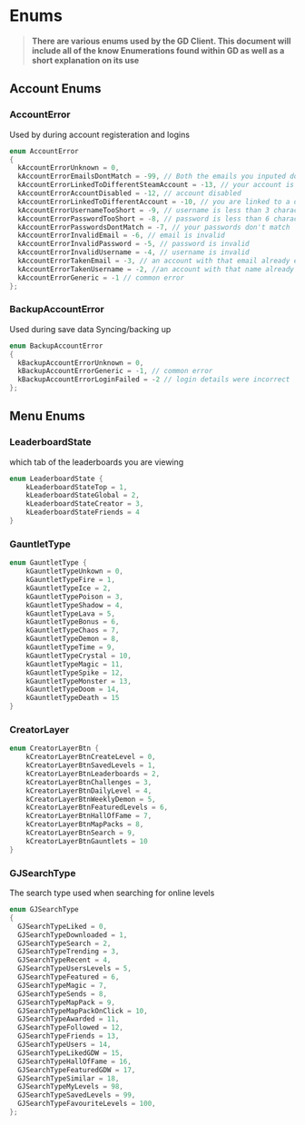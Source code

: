 # Enums

> **There are various enums used by the GD Client. This document will include all of the know Enumerations found within GD as well as a short explanation on its use**

## Account Enums

### AccountError

Used by during account registeration and logins

```cpp
enum AccountError
{
  kAccountErrorUnknown = 0,
  kAccountErrorEmailsDontMatch = -99, // Both the emails you inputed do not match 
  kAccountErrorLinkedToDifferentSteamAccount = -13, // your account is linked to a different steam account
  kAccountErrorAccountDisabled = -12, // account disabled
  kAccountErrorLinkedToDifferentAccount = -10, // you are linked to a different account
  kAccountErrorUsernameTooShort = -9, // username is less than 3 characters
  kAccountErrorPasswordTooShort = -8, // password is less than 6 characters
  kAccountErrorPasswordsDontMatch = -7, // your passwords don't match
  kAccountErrorInvalidEmail = -6, // email is invalid
  kAccountErrorInvalidPassword = -5, // password is invalid
  kAccountErrorInvalidUsername = -4, // username is invalid
  kAccountErrorTakenEmail = -3, // an account with that email already exists
  kAccountErrorTakenUsername = -2, //an account with that name already exists
  kAccountErrorGeneric = -1 // common error
};
```

### BackupAccountError

Used during save data Syncing/backing up

```cpp
enum BackupAccountError
{
  kBackupAccountErrorUnknown = 0,
  kBackupAccountErrorGeneric = -1, // common error
  kBackupAccountErrorLoginFailed = -2 // login details were incorrect
};
```

## Menu Enums

### LeaderboardState

which tab of the leaderboards you are viewing

```cpp
enum LeaderboardState {
    kLeaderboardStateTop = 1,
    kLeaderboardStateGlobal = 2,
    kLeaderboardStateCreator = 3,
    kLeaderboardStateFriends = 4
}
```

### GauntletType

```cpp
enum GauntletType {
    kGauntletTypeUnkown = 0,
    kGauntletTypeFire = 1,
    kGauntletTypeIce = 2,
    kGauntletTypePoison = 3,
    kGauntletTypeShadow = 4,
    kGauntletTypeLava = 5,
    kGauntletTypeBonus = 6,
    kGauntletTypeChaos = 7,
    kGauntletTypeDemon = 8,
    kGauntletTypeTime = 9,
    kGauntletTypeCrystal = 10,
    kGauntletTypeMagic = 11,
    kGauntletTypeSpike = 12,
    kGauntletTypeMonster = 13,
    kGauntletTypeDoom = 14,
    kGauntletTypeDeath = 15
}
```

### CreatorLayer

```cpp
enum CreatorLayerBtn {
    kCreatorLayerBtnCreateLevel = 0,
    kCreatorLayerBtnSavedLevels = 1,
    kCreatorLayerBtnLeaderboards = 2,
    kCreatorLayerBtnChallenges = 3,
    kCreatorLayerBtnDailyLevel = 4,
    kCreatorLayerBtnWeeklyDemon = 5,
    kCreatorLayerBtnFeaturedLevels = 6,
    kCreatorLayerBtnHallOfFame = 7,
    kCreatorLayerBtnMapPacks = 8,
    kCreatorLayerBtnSearch = 9,
    kCreatorLayerBtnGauntlets = 10
}
```

### GJSearchType

The search type used when searching for online levels

```cpp
enum GJSearchType
{
  GJSearchTypeLiked = 0,
  GJSearchTypeDownloaded = 1,
  GJSearchTypeSearch = 2,
  GJSearchTypeTrending = 3,
  GJSearchTypeRecent = 4,
  GJSearchTypeUsersLevels = 5,
  GJSearchTypeFeatured = 6,
  GJSearchTypeMagic = 7,
  GJSearchTypeSends = 8,
  GJSearchTypeMapPack = 9,
  GJSearchTypeMapPackOnClick = 10,
  GJSearchTypeAwarded = 11,
  GJSearchTypeFollowed = 12,
  GJSearchTypeFriends = 13,
  GJSearchTypeUsers = 14,
  GJSearchTypeLikedGDW = 15,
  GJSearchTypeHallOfFame = 16,
  GJSearchTypeFeaturedGDW = 17,
  GJSearchTypeSimilar = 18,
  GJSearchTypeMyLevels = 98,
  GJSearchTypeSavedLevels = 99,
  GJSearchTypeFavouriteLevels = 100,
};
```